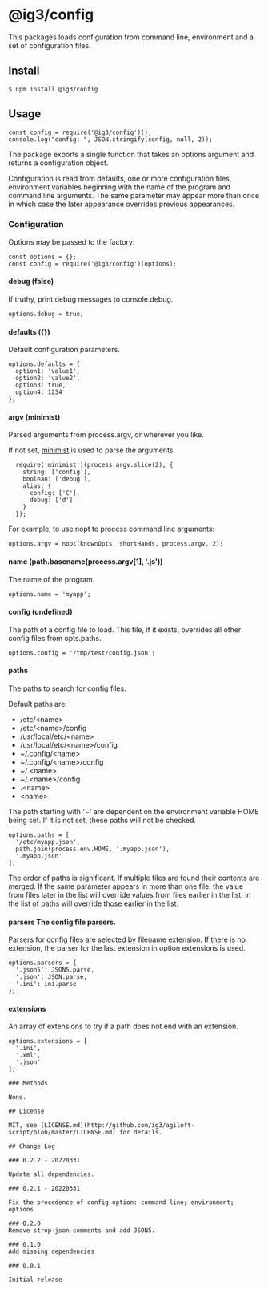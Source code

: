 # @ig3/config

This packages loads configuration from command line, environment and a set
of configuration files.

## Install

```
$ npm install @ig3/config
```

## Usage

```
const config = require('@ig3/config')();
console.log("config: ", JSON.stringify(config, null, 2));
```

The package exports a single function that takes an options argument and
returns a configuration object.

Configuration is read from defaults, one or more configuration files,
environment variables beginning with the name of the program and command
line arguments. The same parameter may appear more than once in which
case the later appearance overrides previous appearances.

### Configuration
Options may be passed to the factory:

```
const options = {};
const config = require('@ig3/config')(options);
```

#### debug (false)
If truthy, print debug messages to console.debug.

```
options.debug = true;
```

#### defaults ({})
Default configuration parameters.

```
options.defaults = {
  option1: 'value1',
  option2: 'value2',
  option3: true,
  option4: 1234
};
```

#### argv (minimist)
Parsed arguments from process.argv, or wherever you like.

If not set, [minimist](https://github.com/substack/minimist) is used to
parse the arguments.

```
  require('minimist')(process.argv.slice(2), {
    string: ['config'],
    boolean: ['debug'],
    alias: {
      config: ['C'],
      debug: ['d']
    }
  });
```

For example, to use nopt to process command line arguments:
```
options.argv = nopt(knownOpts, shortHands, process.argv, 2);
```

#### name (path.basename(process.argv[1], '.js'))
The name of the program.

```
options.name = 'myapp';
```

#### config (undefined)
The path of a config file to load. This file, if it exists, overrides all
other config files from opts.paths.

```
options.config = '/tmp/test/config.json';
```

#### paths
The paths to search for config files.

Default paths are:
 * /etc/&lt;name>
 * /etc/&lt;name>/config
 * /usr/local/etc/&lt;name>
 * /usr/local/etc/&lt;name>/config
 * ~/.config/&lt;name>
 * ~/.config/&lt;name>/config
 * ~/.&lt;name>
 * ~/.&lt;name>/config
 * .&lt;name>
 * &lt;name>

The path starting with '~' are dependent on the environment variable HOME
being set. If it is not set, these paths will not be checked.

```
options.paths = [
  '/etc/myapp.json',
  path.join(process.env.HOME, '.myapp.json'),
  '.myapp.json'
];
```

The order of paths is significant. If multiple files are found their
contents are merged. If the same parameter appears in more than one file,
the value from files later in the list will override values from files
earlier in the list.  in the list of paths will override those earlier in
the list.

#### parsers The config file parsers.

Parsers for config files are selected by filename extension. If there is no
extension, the parser for the last extension in option extensions is used.

```
options.parsers = {
  '.json5': JSON5.parse,
  '.json': JSON.parse,
  '.ini': ini.parse
};
```

#### extensions
An array of extensions to try if a path does not end with an extension.

```
options.extensions = [
  '.ini',
  '.xml',
  '.json'
];

### Methods

None.

## License

MIT, see [LICENSE.md](http://github.com/ig3/agiloft-script/blob/master/LICENSE.md) for details.

## Change Log

### 0.2.2 - 20220331

Update all dependencies.

### 0.2.1 - 20220331

Fix the precedence of config option: command line; environment; options

### 0.2.0
Remove strop-json-comments and add JSON5.

### 0.1.0
Add missing dependencies

### 0.0.1

Initial release
